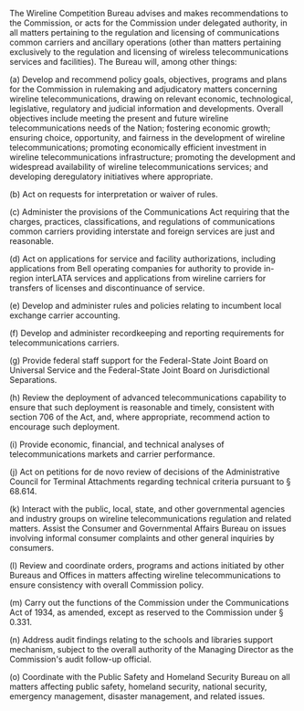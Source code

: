 The Wireline Competition Bureau advises and makes recommendations to the Commission, or acts for the Commission under delegated authority, in all matters pertaining to the regulation and licensing of communications common carriers and ancillary operations (other than matters pertaining exclusively to the regulation and licensing of wireless telecommunications services and facilities). The Bureau will, among other things:

(a) Develop and recommend policy goals, objectives, programs and plans for the Commission in rulemaking and adjudicatory matters concerning wireline telecommunications, drawing on relevant economic, technological, legislative, regulatory and judicial information and developments. Overall objectives include meeting the present and future wireline telecommunications needs of the Nation; fostering economic growth; ensuring choice, opportunity, and fairness in the development of wireline telecommunications; promoting economically efficient investment in wireline telecommunications infrastructure; promoting the development and widespread availability of wireline telecommunications services; and developing deregulatory initiatives where appropriate.

(b) Act on requests for interpretation or waiver of rules.

(c) Administer the provisions of the Communications Act requiring that the charges, practices, classifications, and regulations of communications common carriers providing interstate and foreign services are just and reasonable.

(d) Act on applications for service and facility authorizations, including applications from Bell operating companies for authority to provide in-region interLATA services and applications from wireline carriers for transfers of licenses and discontinuance of service.

(e) Develop and administer rules and policies relating to incumbent local exchange carrier accounting.

(f) Develop and administer recordkeeping and reporting requirements for telecommunications carriers.

(g) Provide federal staff support for the Federal-State Joint Board on Universal Service and the Federal-State Joint Board on Jurisdictional Separations.

(h) Review the deployment of advanced telecommunications capability to ensure that such deployment is reasonable and timely, consistent with section 706 of the Act, and, where appropriate, recommend action to encourage such deployment.

(i) Provide economic, financial, and technical analyses of telecommunications markets and carrier performance.

(j) Act on petitions for de novo review of decisions of the Administrative Council for Terminal Attachments regarding technical criteria pursuant to § 68.614.

(k) Interact with the public, local, state, and other governmental agencies and industry groups on wireline telecommunications regulation and related matters. Assist the Consumer and Governmental Affairs Bureau on issues involving informal consumer complaints and other general inquiries by consumers.

(l) Review and coordinate orders, programs and actions initiated by other Bureaus and Offices in matters affecting wireline telecommunications to ensure consistency with overall Commission policy.

(m) Carry out the functions of the Commission under the Communications Act of 1934, as amended, except as reserved to the Commission under § 0.331.

(n) Address audit findings relating to the schools and libraries support mechanism, subject to the overall authority of the Managing Director as the Commission's audit follow-up official.

(o) Coordinate with the Public Safety and Homeland Security Bureau on all matters affecting public safety, homeland security, national security, emergency management, disaster management, and related issues.

